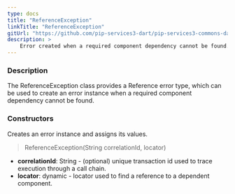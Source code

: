 ```yaml
---
type: docs
title: "ReferenceException"
linkTitle: "ReferenceException"
gitUrl: "https://github.com/pip-services3-dart/pip-services3-commons-dart"
description: >
    Error created when a required component dependency cannot be found.
---
```


### Description

The ReferenceException class provides a Reference error type, which can be used to create an error instance when a required component dependency cannot be found.

### Constructors
Creates an error instance and assigns its values.

> ReferenceException(String correlationId, locator)

- **correlationId**: String - (optional) unique transaction id used to trace execution through a call chain.
- **locator**: dynamic - locator used to find a reference to a dependent component.

